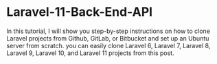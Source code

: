 # Laravel-11-Back-End-API
In this tutorial, I will show you step-by-step instructions on how to clone Laravel projects from Github, GitLab, or Bitbucket and set up an Ubuntu server from scratch. you can easily clone Laravel 6, Laravel 7, Laravel 8, Laravel 9, Laravel 10, and Laravel 11 projects from this post.

